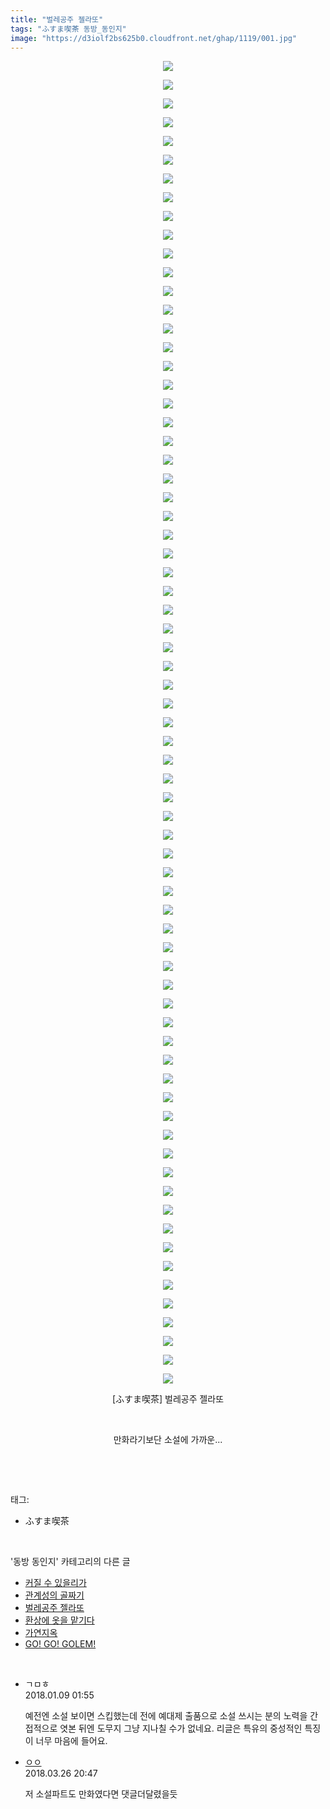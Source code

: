 ```yaml
---
title: "벌레공주 젤라또"
tags: "ふすま喫茶 동방_동인지"
image: "https://d3iolf2bs625b0.cloudfront.net/ghap/1119/001.jpg"
---
```

<div class="article">
<p style="text-align: center; clear: none; float: none;"><img src="{{ site.imgserver3 }}/ghap/1119/001.jpg"/></p>
<p style="text-align: center; clear: none; float: none;"><img src="{{ site.imgserver3 }}/ghap/1119/002.jpg"/></p>
<p style="text-align: center; clear: none; float: none;"><img src="{{ site.imgserver3 }}/ghap/1119/003.jpg"/></p>
<p style="text-align: center; clear: none; float: none;"><img src="{{ site.imgserver3 }}/ghap/1119/004.jpg"/></p>
<p style="text-align: center; clear: none; float: none;"><img src="{{ site.imgserver3 }}/ghap/1119/005.jpg"/></p>
<p style="text-align: center; clear: none; float: none;"><img src="{{ site.imgserver3 }}/ghap/1119/006.jpg"/></p>
<p style="text-align: center; clear: none; float: none;"><img src="{{ site.imgserver3 }}/ghap/1119/007.jpg"/></p>
<p style="text-align: center; clear: none; float: none;"><img src="{{ site.imgserver3 }}/ghap/1119/008.jpg"/></p>
<p style="text-align: center; clear: none; float: none;"><img src="{{ site.imgserver3 }}/ghap/1119/009.jpg"/></p>
<p style="text-align: center; clear: none; float: none;"><img src="{{ site.imgserver3 }}/ghap/1119/010.jpg"/></p>
<p style="text-align: center; clear: none; float: none;"><img src="{{ site.imgserver3 }}/ghap/1119/011.jpg"/></p>
<p style="text-align: center; clear: none; float: none;"><img src="{{ site.imgserver3 }}/ghap/1119/012.jpg"/></p>
<p style="text-align: center; clear: none; float: none;"><img src="{{ site.imgserver3 }}/ghap/1119/013.jpg"/></p>
<p style="text-align: center; clear: none; float: none;"><img src="{{ site.imgserver3 }}/ghap/1119/014.jpg"/></p>
<p style="text-align: center; clear: none; float: none;"><img src="{{ site.imgserver3 }}/ghap/1119/015.jpg"/></p>
<p style="text-align: center; clear: none; float: none;"><img src="{{ site.imgserver3 }}/ghap/1119/016.jpg"/></p>
<p style="text-align: center; clear: none; float: none;"><img src="{{ site.imgserver3 }}/ghap/1119/017.jpg"/></p>
<p style="text-align: center; clear: none; float: none;"><img src="{{ site.imgserver3 }}/ghap/1119/018.jpg"/></p>
<p style="text-align: center; clear: none; float: none;"><img src="{{ site.imgserver3 }}/ghap/1119/019.jpg"/></p>
<p style="text-align: center; clear: none; float: none;"><img src="{{ site.imgserver3 }}/ghap/1119/020.jpg"/></p>
<p style="text-align: center; clear: none; float: none;"><img src="{{ site.imgserver3 }}/ghap/1119/021.jpg"/></p>
<p style="text-align: center; clear: none; float: none;"><img src="{{ site.imgserver3 }}/ghap/1119/022.jpg"/></p>
<p style="text-align: center; clear: none; float: none;"><img src="{{ site.imgserver3 }}/ghap/1119/023.jpg"/></p>
<p style="text-align: center; clear: none; float: none;"><img src="{{ site.imgserver3 }}/ghap/1119/024.jpg"/></p>
<p style="text-align: center; clear: none; float: none;"><img src="{{ site.imgserver3 }}/ghap/1119/025.jpg"/></p>
<p style="text-align: center; clear: none; float: none;"><img src="{{ site.imgserver3 }}/ghap/1119/026.jpg"/></p>
<p style="text-align: center; clear: none; float: none;"><img src="{{ site.imgserver3 }}/ghap/1119/027.jpg"/></p>
<p style="text-align: center; clear: none; float: none;"><img src="{{ site.imgserver3 }}/ghap/1119/028.jpg"/></p>
<p style="text-align: center; clear: none; float: none;"><img src="{{ site.imgserver3 }}/ghap/1119/029.jpg"/></p>
<p style="text-align: center; clear: none; float: none;"><img src="{{ site.imgserver3 }}/ghap/1119/030.jpg"/></p>
<p style="text-align: center; clear: none; float: none;"><img src="{{ site.imgserver3 }}/ghap/1119/031.jpg"/></p>
<p style="text-align: center; clear: none; float: none;"><img src="{{ site.imgserver3 }}/ghap/1119/032.jpg"/></p>
<p style="text-align: center; clear: none; float: none;"><img src="{{ site.imgserver3 }}/ghap/1119/033.jpg"/></p>
<p style="text-align: center; clear: none; float: none;"><img src="{{ site.imgserver3 }}/ghap/1119/034.jpg"/></p>
<p style="text-align: center; clear: none; float: none;"><img src="{{ site.imgserver3 }}/ghap/1119/035.jpg"/></p>
<p style="text-align: center; clear: none; float: none;"><img src="{{ site.imgserver3 }}/ghap/1119/036.jpg"/></p>
<p style="text-align: center; clear: none; float: none;"><img src="{{ site.imgserver3 }}/ghap/1119/037.jpg"/></p>
<p style="text-align: center; clear: none; float: none;"><img src="{{ site.imgserver3 }}/ghap/1119/038.jpg"/></p>
<p style="text-align: center; clear: none; float: none;"><img src="{{ site.imgserver3 }}/ghap/1119/039.jpg"/></p>
<p style="text-align: center; clear: none; float: none;"><img src="{{ site.imgserver3 }}/ghap/1119/040.jpg"/></p>
<p style="text-align: center; clear: none; float: none;"><img src="{{ site.imgserver3 }}/ghap/1119/041.jpg"/></p>
<p style="text-align: center; clear: none; float: none;"><img src="{{ site.imgserver3 }}/ghap/1119/042.jpg"/></p>
<p style="text-align: center; clear: none; float: none;"><img src="{{ site.imgserver3 }}/ghap/1119/043.jpg"/></p>
<p style="text-align: center; clear: none; float: none;"><img src="{{ site.imgserver3 }}/ghap/1119/044.jpg"/></p>
<p style="text-align: center; clear: none; float: none;"><img src="{{ site.imgserver3 }}/ghap/1119/045.jpg"/></p>
<p style="text-align: center; clear: none; float: none;"><img src="{{ site.imgserver3 }}/ghap/1119/046.jpg"/></p>
<p style="text-align: center; clear: none; float: none;"><img src="{{ site.imgserver3 }}/ghap/1119/047.jpg"/></p>
<p style="text-align: center; clear: none; float: none;"><img src="{{ site.imgserver3 }}/ghap/1119/048.jpg"/></p>
<p style="text-align: center; clear: none; float: none;"><img src="{{ site.imgserver3 }}/ghap/1119/049.jpg"/></p>
<p style="text-align: center; clear: none; float: none;"><img src="{{ site.imgserver3 }}/ghap/1119/050.jpg"/></p>
<p style="text-align: center; clear: none; float: none;"><img src="{{ site.imgserver3 }}/ghap/1119/051.jpg"/></p>
<p style="text-align: center; clear: none; float: none;"><img src="{{ site.imgserver3 }}/ghap/1119/052.jpg"/></p>
<p style="text-align: center; clear: none; float: none;"><img src="{{ site.imgserver3 }}/ghap/1119/053.jpg"/></p>
<p style="text-align: center; clear: none; float: none;"><img src="{{ site.imgserver3 }}/ghap/1119/054.jpg"/></p>
<p style="text-align: center; clear: none; float: none;"><img src="{{ site.imgserver3 }}/ghap/1119/055.jpg"/></p>
<p style="text-align: center; clear: none; float: none;"><img src="{{ site.imgserver3 }}/ghap/1119/056.jpg"/></p>
<p style="text-align: center; clear: none; float: none;"><img src="{{ site.imgserver3 }}/ghap/1119/057.jpg"/></p>
<p style="text-align: center; clear: none; float: none;"><img src="{{ site.imgserver3 }}/ghap/1119/058.jpg"/></p>
<p style="text-align: center; clear: none; float: none;"><img src="{{ site.imgserver3 }}/ghap/1119/059.jpg"/></p>
<p style="text-align: center; clear: none; float: none;"><img src="{{ site.imgserver3 }}/ghap/1119/060.jpg"/></p>
<p style="text-align: center; clear: none; float: none;"><img src="{{ site.imgserver3 }}/ghap/1119/061.jpg"/></p>
<p style="text-align: center; clear: none; float: none;"><img src="{{ site.imgserver3 }}/ghap/1119/062.jpg"/></p>
<p style="text-align: center; clear: none; float: none;"><img src="{{ site.imgserver3 }}/ghap/1119/063.jpg"/></p>
<p style="text-align: center; clear: none; float: none;"><img src="{{ site.imgserver3 }}/ghap/1119/064.jpg"/></p>
<p style="text-align: center; clear: none; float: none;"><img src="{{ site.imgserver3 }}/ghap/1119/065.jpg"/></p>
<p style="text-align: center; clear: none; float: none;"><img src="{{ site.imgserver3 }}/ghap/1119/066.jpg"/></p>
<p style="text-align: center; clear: none; float: none;"><img src="{{ site.imgserver3 }}/ghap/1119/067.jpg"/></p>
<p style="text-align: center; clear: none; float: none;"><img src="{{ site.imgserver3 }}/ghap/1119/068.jpg"/></p>
<p style="text-align: center; clear: none; float: none;"><img src="{{ site.imgserver3 }}/ghap/1119/069.jpg"/></p>
<p style="text-align: center; clear: none; float: none;"><img src="{{ site.imgserver3 }}/ghap/1119/070.jpg"/></p>
<p style="text-align: center; clear: none; float: none;"><img src="{{ site.imgserver3 }}/ghap/1119/071.jpg"/></p>
<p style="text-align: center; clear: none; float: none;">[ふすま喫茶] 벌레공주 젤라또</p>
<p style="text-align: center; clear: none; float: none;"><br/></p>
<p style="text-align: center; clear: none; float: none;">만화라기보단 소설에 가까운...<br/></p>
<p><br/></p>
</div><br/>
<div class="tagTrail">
<p>태그: </p>
<ul>
<li>ふすま喫茶</li>
</ul>
</div><br/>
<div class="another">
<p>'동방 동인지' 카테고리의 다른 글</p>
<ul>
<li><a href="/ghap_1121">커질 수 있을리가</a></li>
<li><a href="/ghap_1120">관계성의 골짜기</a></li>
<li><a href="/ghap_1119">벌레공주 젤라또</a></li>
<li><a href="/ghap_1117">환상에 옷을 맡기다</a></li>
<li><a href="/ghap_1116">가연지옥</a></li>
<li><a href="/ghap_1115">GO! GO! GOLEM!</a></li>
</ul>
</div><br/>
<div class="cb_module cb_fluid">
<div class="cb_wrt cb_profile">
<div class="comment">
<ul>
<li class="cb_thumb_off" id="comment15169628">
<div class="cb_comment_area">
<div class="cb_info_area">
<div class="cb_section">
<span class="cb_nick_name">ㄱㅁㅎ</span>
</div>
<div class="cb_section">
<span class="cb_date">2018.01.09 01:55 </span>
</div>
</div>
<div class="cb_dsc_comment">
<p class="cb_dsc">
											예전엔 소설 보이면 스킵했는데 전에 예대제 출품으로 소설 쓰시는 분의 노력을 간접적으로 엿본 뒤엔 도무지 그냥 지나칠 수가 없네요. 리글은 특유의 중성적인 특징이 너무 마음에 들어요.
										</p>
</div>
</div></li>
<li class="cb_thumb_off" id="comment15227772">
<div class="cb_comment_area">
<div class="cb_info_area">
<div class="cb_section">
<span class="cb_nick_name"> <a href="http://http:/gggtttt" onclick="return openLinkInNewWindow(this)">ㅇㅇ</a></span>
</div>
<div class="cb_section">
<span class="cb_date">2018.03.26 20:47 </span>
</div>
</div>
<div class="cb_dsc_comment">
<p class="cb_dsc">
											저 소설파트도 만화였다면 댓글더달렸을듯
										</p>
</div>
</div></li>
</ul>
</div>
</div><!-- commentList close -->
</div><br/>
